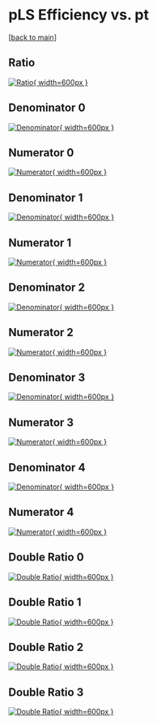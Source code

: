 # pLS Efficiency vs. pt

[[back to main](./)]



## Ratio

[![Ratio](../mtv/var/pLS_base_211_-1_eff_pt.png){ width=600px }](../mtv/var/pLS_base_211_-1_eff_pt.pdf)

## Denominator 0

[![Denominator](../mtv/den/pLS_base_211_-1_eff_pt_den0.png){ width=600px }](../mtv/den/pLS_base_211_-1_eff_pt_den0.pdf)

## Numerator 0

[![Numerator](../mtv/num/pLS_base_211_-1_eff_pt_num0.png){ width=600px }](../mtv/num/pLS_base_211_-1_eff_pt_num0.pdf)

## Denominator 1

[![Denominator](../mtv/den/pLS_base_211_-1_eff_pt_den1.png){ width=600px }](../mtv/den/pLS_base_211_-1_eff_pt_den1.pdf)

## Numerator 1

[![Numerator](../mtv/num/pLS_base_211_-1_eff_pt_num1.png){ width=600px }](../mtv/num/pLS_base_211_-1_eff_pt_num1.pdf)

## Denominator 2

[![Denominator](../mtv/den/pLS_base_211_-1_eff_pt_den2.png){ width=600px }](../mtv/den/pLS_base_211_-1_eff_pt_den2.pdf)

## Numerator 2

[![Numerator](../mtv/num/pLS_base_211_-1_eff_pt_num2.png){ width=600px }](../mtv/num/pLS_base_211_-1_eff_pt_num2.pdf)

## Denominator 3

[![Denominator](../mtv/den/pLS_base_211_-1_eff_pt_den3.png){ width=600px }](../mtv/den/pLS_base_211_-1_eff_pt_den3.pdf)

## Numerator 3

[![Numerator](../mtv/num/pLS_base_211_-1_eff_pt_num3.png){ width=600px }](../mtv/num/pLS_base_211_-1_eff_pt_num3.pdf)

## Denominator 4

[![Denominator](../mtv/den/pLS_base_211_-1_eff_pt_den4.png){ width=600px }](../mtv/den/pLS_base_211_-1_eff_pt_den4.pdf)

## Numerator 4

[![Numerator](../mtv/num/pLS_base_211_-1_eff_pt_num4.png){ width=600px }](../mtv/num/pLS_base_211_-1_eff_pt_num4.pdf)

## Double Ratio 0

[![Double Ratio](../mtv/ratio/pLS_base_211_-1_eff_pt_ratio0.png){ width=600px }](../mtv/ratio/pLS_base_211_-1_eff_pt_ratio0.pdf)

## Double Ratio 1

[![Double Ratio](../mtv/ratio/pLS_base_211_-1_eff_pt_ratio1.png){ width=600px }](../mtv/ratio/pLS_base_211_-1_eff_pt_ratio1.pdf)

## Double Ratio 2

[![Double Ratio](../mtv/ratio/pLS_base_211_-1_eff_pt_ratio2.png){ width=600px }](../mtv/ratio/pLS_base_211_-1_eff_pt_ratio2.pdf)

## Double Ratio 3

[![Double Ratio](../mtv/ratio/pLS_base_211_-1_eff_pt_ratio3.png){ width=600px }](../mtv/ratio/pLS_base_211_-1_eff_pt_ratio3.pdf)

